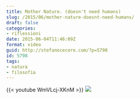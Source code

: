 ```yaml
---
title: Mother Nature. (doesn't need humans)
slug: /2015/06/mother-nature-doesnt-need-humans/
draft: false
categories:
- riflessioni
date: 2015-06-04T11:46:09Z
format: video
guid: http://stefanocecere.com/?p=5798
id: 5798
tags:
- natura
- filosofia
---
```

{{< youtube WmVLcj-XKnM >}}
![](http://www.youtube.com/watch?v=WmVLcj-XKnM)
